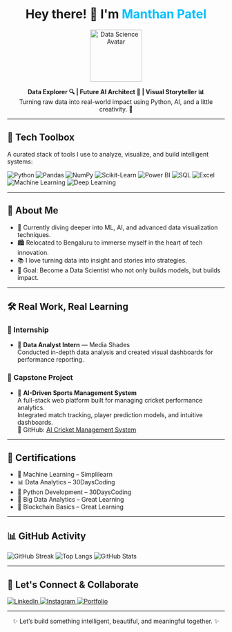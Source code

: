 <h1 align="center">Hey there! 👋 I'm <span style="color:#00bfff">Manthan Patel</span></h1>

<p align="center">
  <img src="https://cdn-icons-png.flaticon.com/512/1053/1053244.png" width="120" alt="Data Science Avatar">
</p>

<p align="center">
  <strong>Data Explorer 🔍 | Future AI Architect 🤖 | Visual Storyteller 📊</strong><br>
  Turning raw data into real-world impact using Python, AI, and a little creativity. 🚀
</p>

---

## 🧰 Tech Toolbox

A curated stack of tools I use to analyze, visualize, and build intelligent systems:

![Python](https://img.shields.io/badge/-Python-306998?style=flat&logo=python&logoColor=white)
![Pandas](https://img.shields.io/badge/-Pandas-150458?style=flat&logo=pandas&logoColor=white)
![NumPy](https://img.shields.io/badge/-NumPy-013243?style=flat&logo=numpy)
![Scikit-Learn](https://img.shields.io/badge/-Scikit%20Learn-F7931E?style=flat&logo=scikitlearn&logoColor=white)
![Power BI](https://img.shields.io/badge/-Power%20BI-F2C811?style=flat&logo=powerbi)
![SQL](https://img.shields.io/badge/-SQL-4479A1?style=flat&logo=postgresql&logoColor=white)
![Excel](https://img.shields.io/badge/-Excel-217346?style=flat&logo=microsoft-excel&logoColor=white)
![Machine Learning](https://img.shields.io/badge/-Machine%20Learning-orange?style=flat)
![Deep Learning](https://img.shields.io/badge/-Deep%20Learning-ff1493?style=flat)

---

## 🧠 About Me

- 🌱 Currently diving deeper into ML, AI, and advanced data visualization techniques.
- 🏙️ Relocated to Bengaluru to immerse myself in the heart of tech innovation.
- 📚 I love turning data into insight and stories into strategies.
- 🎯 Goal: Become a Data Scientist who not only builds models, but builds impact.

---

## 🛠️ Real Work, Real Learning

### 💼 Internship
- 🧩 <strong>Data Analyst Intern</strong> — Media Shades  
  Conducted in-depth data analysis and created visual dashboards for performance reporting.

### 🚀 Capstone Project
- 🏏 <strong>AI-Driven Sports Management System</strong>  
  A full-stack web platform built for managing cricket performance analytics.  
  Integrated match tracking, player prediction models, and intuitive dashboards.  
  🔗 GitHub: [AI Cricket Management System](https://github.com/manthanpatel-18/ai-cricket-management-system)

---

## 📜 Certifications

- 📘 Machine Learning – Simplilearn
- 📊 Data Analytics – 30DaysCoding
- 🐍 Python Development – 30DaysCoding
- 🧠 Big Data Analytics – Great Learning
- 🔗 Blockchain Basics – Great Learning

---

## 📊 GitHub Activity

![GitHub Streak](https://github-readme-streak-stats.herokuapp.com/?user=manthanpatel-18&theme=nightowl)
![Top Langs](https://github-readme-stats.vercel.app/api/top-langs/?username=manthanpatel-18&layout=compact&theme=tokyonight)
![GitHub Stats](https://github-readme-stats.vercel.app/api?username=manthanpatel-18&show_icons=true&theme=tokyonight)

---

## 🤝 Let's Connect & Collaborate

<a href="https://www.linkedin.com/in/YOUR-LINK" target="_blank">
  <img alt="LinkedIn" src="https://img.shields.io/badge/-LinkedIn-0077B5?style=flat&logo=linkedin&logoColor=white"/>
</a>
<a href="https://www.instagram.com/YOUR-INSTA" target="_blank">
  <img alt="Instagram" src="https://img.shields.io/badge/-Instagram-E4405F?style=flat&logo=instagram&logoColor=white"/>
</a>
<a href="https://YOUR-PORTFOLIO.com" target="_blank">
  <img alt="Portfolio" src="https://img.shields.io/badge/-Portfolio-12100E?style=flat&logo=vercel&logoColor=white"/>
</a>

---

<p align="center">
✨ Let’s build something intelligent, beautiful, and meaningful together. ✨
</p>
